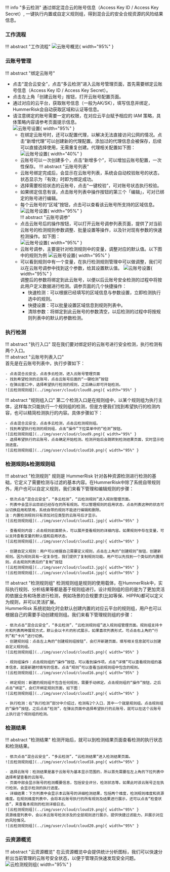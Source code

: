 !!! info "多云检测"
    通过绑定混合云的账号信息（Access Key ID / Access Key Secret）, 一键执行内置或自定义规则组，得到混合云的安全合规资源的风险结果信息。

### 工作流程

!!! abstract "工作流程"
    ![云账号概览](../img/user/cloud/cloud1.jpg){ width="95%" }    

### 云账号管理
!!! abstract "绑定云账号"
* 点击“混合云安全”，点击“多云检测”进入云账号管理页面，首先需要绑定云账号信息（Access Key ID / Access Key Secret）。    
* 点击左上角「创建云账号」按钮，打开云账号配置页面。    
* 通过对应的云平台，获取账号信息（一般为AK/SK），填写信息并绑定，HummerRisk会自动获取区域和认证等信息。    
* 请注意绑定的账号需要一定的权限，在对应云平台赋予相应的 IAM 策略，具体策略内容请参考页面提示信息。    
    ![云账号设置](../img/user/cloud/cloud2.png){ width="95%" }    
    - 在绑定云账号时，还可以配置代理，以解决无法直接访问公网的情况。点击“新增代理”可以创建新的代理配置。添加过的代理信息会被保存，后续可以直接选择使用，无需重复创建。代理相关配置如下图：   
    ![云账号设置](../img/user/cloud/cloud3.jpg){ width="40%" }    
    - 云账号可以一次创建多个，点击“新增多个”，可以增加云账号配置，一次性保存。
!!! abstract "云账号列表"
    - 云账号绑定完成后，会显示在云账号列表，系统会自动校验账号的状态，状态显示为『有效』时即为绑定成功。    
    - 选择需要校验状态的云账号，点击“一键校验”，可对账号状态执行校验。    
    - 如果绑定信息有误，点击账号列表中操作按钮的第三个「编辑」，可对已绑定的账号进行编辑。
    - 每个云账号的“区域”按钮，点击可以查看该云账号所支持的区域信息。    
    ![云账号设置](../img/user/cloud/cloud4.png){ width="95%" }    
!!! abstract "云账号调参"    
    - 点击云账号后的操作按钮，可以打开云账号调参列表页面，提供了对当前云账号的检测规则参数调整、批量设置等操作，以及针对现有参数的快速检测操作。如下图：   
    ![云账号设置](../img/user/cloud/cloud5.png){ width="95%" }     
    - 云账号调参，主要是针对检测规则中的变量，调整对应的默认值。以下图中的规则为例
    ![云账号设置](../img/user/cloud/cloud6.png){ width="95%" }    
    - 可以看到规则中有一个变量，在执行检测规则管理中可以做调整，我们可以在云账号调参中找到这个参数，给其设置默认值。
    ![云账号设置](../img/user/cloud/cloud7.png){ width="95%" }    
    调整后的参数将绑定到此云账号，以便以后云账号安全检测的过程中将按此用户定义数据进行检测。调参页面的几个快捷操作：
      - 快速检测：可以根据已经填写的区域信息与参数设置，立即检测执行选中的规则。   
      - 快捷设置：可以批量设置区域信息到规则列表中。   
      - 清除参数：将绑定到此云账号的参数清空，以后检测的过程中将按规则列表中的默认的参数检测。   

### 执行检测
!!! abstract "执行入口"
    现在我们要对绑定好的云账号进行安全检测，执行检测有两个入口。   
!!! abstract "云账号列表入口"   
    首先是在云账号列表中，执行步骤如下：   

    - 点击混合云安全，点击多云检测，进入云账号管理页面   
    - 找到希望检测的云账号，点击云账号后面的“一键检测”按钮   
    - 在弹出窗口中，选择希望执行检测的规则，之后确认即可开始检测。   
    ![云检测规则组](../img/user/cloud/cloud8.png){ width="95%" }    
!!! abstract "规则组入口" 
    第二个检测入口是在规则组中，以某个规则组为执行主体，这样每次只能执行一个规则组的检测，但是方便我们找到希望执行的检测内容，也可以精简检测执行的内容。具体步骤如下：    

    - 点击混合云安全，点击多云检测，点击云检测规则组。
    - 找到希望执行检测的规则组，点击“操作”下拉菜单中的“检测”按钮。
    ![云检测规则组](../img/user/cloud/cloud9.png){ width="95%" }    
    - 选择希望执行的云账号，点击确定开始检测。检测开始后会跳转到检测结果页面，实时显示检测进度。
    ![云检测规则组](../img/user/cloud/cloud10.png){ width="95%" }    


### 检测规则&检测规则组

!!! abstract "检测规则"
    规则是 HummerRisk 针对各种资源检测进行检测的基础，它定义了需要检测与过滤的基本内容。在HummerRisk中除了系统自带规则外，用户也可以自定义规则，我们来看下管理和编辑规则的步骤：    

    - 依次点击“混合云安全”，“多云检测”，“云检测规则”进入规则管理页面。    
    - 列表中会显示出目前已经存在的所有规则。可以管理规则的启用状态，点击列表这种的状态可以切换启用和禁用，系统自带的规则不能进行编辑和删除。   
    注：内置检测规则只有添加对应类型的云账号后才显示。    
    ![云检测规则组](../img/user/cloud/cloud11.jpg){ width="95%" }    

    - 查看规则内容：点击规则前面箭头，可以展开查看规则的详细内容。如果规则中存在变量，可以支持查看变量的默认值和启用状态。   
    ![云检测规则组](../img/user/cloud/cloud12.png){ width="95%" }    

    - 创建自定义规则：用户可以根据自己需要定义规则，点击左上角的“创建规则”按钮，创建新规则。因为规则具有一定复杂性，我们提供了复制规则功能。用户可以先找到一个类似的内置规则，点击规则列表后的“复制”按钮    
    ![云检测规则组](../img/user/cloud/cloud13.jpg){ width="95%" }    
    ![云检测规则组](../img/user/cloud/cloud14.jpg){ width="95%" }    
!!! abstract "检测规则组"
    检测规则组是规则的使用载体，在HummerRisk中，实际执行规则、分析结果等都是基于规则组进行。设计规则组的目的是为了更加灵活的依据业务和场景进行检测，例如场景的合规要求(比如等保、HIPPA)都可以定义为规则，并可以灵活扩展。    
    HummerRisk 系统初始化时会默认创建内置的对应云平台的规则组，用户也可以根据自己的需要手动创建规则组。我们来看下管理规则组的步骤：    

    - 依次点击“混合云安全”，“多云检测”，“云检测规则组”进入规则组管理页面。规则组支持卡片和列表两种展现方式，默认会以卡片的形式展示，如果喜欢列表形式，可点击右上角的“行列”和“卡片”进行切换。
    - 创建规则组：点击左上角的“创建规则组按钮”，会打开新建页面，填写相关信息就可以创建自定义规则组。    
    ![云检测规则组](../img/user/cloud/cloud15.png){ width="95%" }    

    - 规则组操作：点击规则组的“操作”按钮，可以看到操作项。点击“详情”可以查看规则组的基本信息，就是新建时填写的信息。点击“规则”可以查看当前规则组中包含的规则。    
    ![云检测规则组](../img/user/cloud/cloud16.png){ width="95%" }   

    - 绑定规则：新建的规则组不包含任何规则，需要手动绑定。点击规则组的“操作”按钮，之后点击“绑定”，会打开绑定规则页面，如下图：    
    ![云检测规则组](../img/user/cloud/cloud17.png){ width="95%" }  

    - 执行检测：在“执行检测”部分中介绍过，检测有2个入口，其中一个就是规则组。点击规则组的“操作”按钮，之后点击“检测”，在弹出页面中选择希望执行的云账号，就可以在这个云账号上执行这个规则组的检测。

### 检测结果

!!! abstract "检测结果"
    检测开始后，就可以到检测结果页面查看检测的执行状态和检测结果。 

    - 依次点击“混合云安全”，“多云检测”，“云检测结果”进入检测结果页面。    
    ![云检测规则组](../img/user/cloud/cloud18.png){ width="95%" }   

    - 选择云账号：检测结果是基于云账号为基本显示范围的，所以首先需要在左上角的下拉列表中选择希望查看的云账号。
    - 页面中部会显示账号的检测概要信息，包括安全评分，检测状态等。如果此时该云账号正在执行检测，会显示检测的执行进度。
    - 详细结果：下方列表中会显示本云账号的详细检测结果，包括两个维度，检测规则维度和资源维度。在规则维度列表中，会将本云账号执行的所有规则及结果进行展示，还可以点击“检查状态”，来查看本规则的检测详细日志。    
    ![云检测规则组](../img/user/cloud/cloud19.png){ width="95%" }   
    资源维度列表中，会以本云账号检测涉及的全部规则进行展示，提供快捷过滤能力，并展示对应的风险情况。    
    ![云检测规则组](../img/user/cloud/cloud20.png){ width="95%" }   


### 云资源概览

!!! abstract "云资源概览"
    在云资源概览中会提供统计分析图标，我们可以快速分析出当前管理的云账号安全状态，以便于管理员快速发现安全问题。
    ![云检测规则组](../img/user/cloud/cloud21.png){ width="95%" }   




